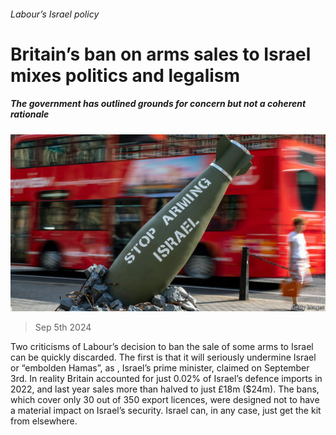 ###### Labour’s Israel policy

# Britain’s ban on arms sales to Israel mixes politics and legalism 

##### The government has outlined grounds for concern but not a coherent rationale 

![image](images/20240907_BRP505.jpg) 

> Sep 5th 2024 

Two criticisms of Labour’s decision to ban the sale of some arms to Israel can be quickly discarded. The first is that it will seriously undermine Israel or “embolden Hamas”, as , Israel’s prime minister, claimed on September 3rd. In reality Britain accounted for just 0.02% of Israel’s defence imports in 2022, and last year sales more than halved to just £18m ($24m). The bans, which cover only 30 out of 350 export licences, were designed not to have a material impact on Israel’s security. Israel can, in any case, just get the kit from elsewhere. 

